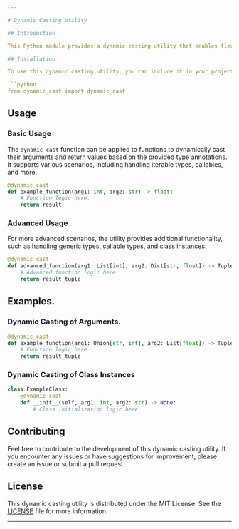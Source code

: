 ```yaml
---

# Dynamic Casting Utility

## Introduction

This Python module provides a dynamic casting utility that enables flexible casting of function arguments and return values based on type annotations. The utility is particularly useful for handling complex type conversions and ensuring compatibility between different data types.

## Installation

To use this dynamic casting utility, you can include it in your project by importing the `dynamic_cast` function from the module.

```python
from dynamic_cast import dynamic_cast
```

## Usage

### Basic Usage

The `dynamic_cast` function can be applied to functions to dynamically cast their arguments and return values based on the provided type annotations. It supports various scenarios, including handling iterable types, callables, and more.

```python
@dynamic_cast
def example_function(arg1: int, arg2: str) -> float:
    # Function logic here.
    return result
```

### Advanced Usage

For more advanced scenarios, the utility provides additional functionality, such as handling generic types, callable types, and class instances.

```python
@dynamic_cast
def advanced_function(arg1: List[int], arg2: Dict[str, float]) -> Tuple[str, int]:
    # Advanced function logic here.
    return result_tuple
```

## Examples.

### Dynamic Casting of Arguments.

```python
@dynamic_cast
def example_function(arg1: Union[str, int], arg2: List[float]) -> Tuple[str, List[int]]:
    # Function logic here
    return result_tuple
```

### Dynamic Casting of Class Instances

```python
class ExampleClass:
    @dynamic_cast
    def __init__(self, arg1: int, arg2: str) -> None:
        # Class initialization logic here
```

## Contributing

Feel free to contribute to the development of this dynamic casting utility. If you encounter any issues or have suggestions for improvement, please create an issue or submit a pull request.

## License

This dynamic casting utility is distributed under the MIT License. See the [LICENSE](LICENSE) file for more information.

---
```

